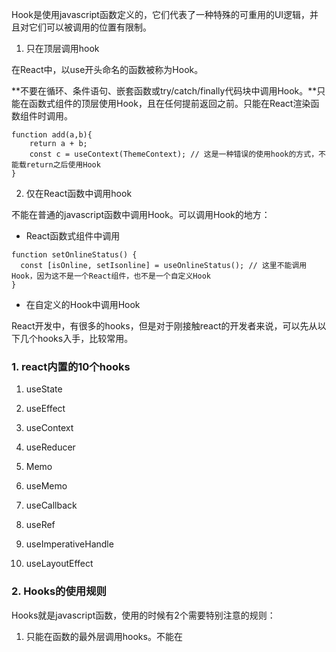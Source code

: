 Hook是使用javascript函数定义的，它们代表了一种特殊的可重用的UI逻辑，并且对它们可以被调用的位置有限制。

1. 只在顶层调用hook

在React中，以use开头命名的函数被称为Hook。

**不要在循环、条件语句、嵌套函数或try/catch/finally代码块中调用Hook。**只能在函数式组件的顶层使用Hook，且在任何提前返回之前。只能在React渲染函数组件时调用。

```tsx
function add(a,b){
    return a + b;
    const c = useContext(ThemeContext); // 这是一种错误的使用hook的方式，不能载return之后使用Hook
}
```

2. 仅在React函数中调用hook

不能在普通的javascript函数中调用Hook。可以调用Hook的地方：

- React函数式组件中调用

```tsx
function setOnlineStatus() {
  const [isOnline, setIsonline] = useOnlineStatus(); // 这里不能调用Hook，因为这不是一个React组件，也不是一个自定义Hook
}
```

- 在自定义的Hook中调用Hook



React开发中，有很多的hooks，但是对于刚接触react的开发者来说，可以先从以下几个hooks入手，比较常用。

### 1. react内置的10个hooks

1. useState

2. useEffect

3. useContext

4. useReducer

5. Memo

6. useMemo

7. useCallback

8. useRef

9. useImperativeHandle

10. useLayoutEffect

### 2. Hooks的使用规则

Hooks就是javascript函数，使用的时候有2个需要特别注意的规则：

1. 只能在函数的最外层调用hooks。不能在